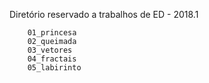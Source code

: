 Diretório reservado a trabalhos de ED - 2018.1

		01_princesa
		02_queimada
		03_vetores
		04_fractais
		05_labirinto
